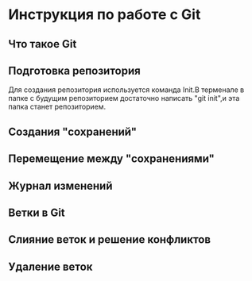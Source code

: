 # Инструкция по работе с Git

## Что такое Git

## Подготовка репозитория

Для создания репозитория используется команда Init.В терменале в папке с будущим репозиторием достаточно написать "git init",и эта папка станет репозиторием.

## Создания "сохранений"

## Перемещение между "сохранениями"

## Журнал изменений

## Ветки в Git

## Слияние веток и решение конфликтов

## Удаление веток